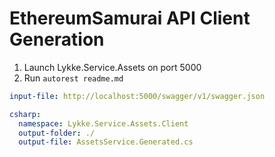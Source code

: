 ﻿# EthereumSamurai API Client Generation

1) Launch Lykke.Service.Assets on port 5000
2) Run ```autorest readme.md```

``` yaml 
input-file: http://localhost:5000/swagger/v1/swagger.json

csharp:
  namespace: Lykke.Service.Assets.Client
  output-folder: ./
  output-file: AssetsService.Generated.cs
```